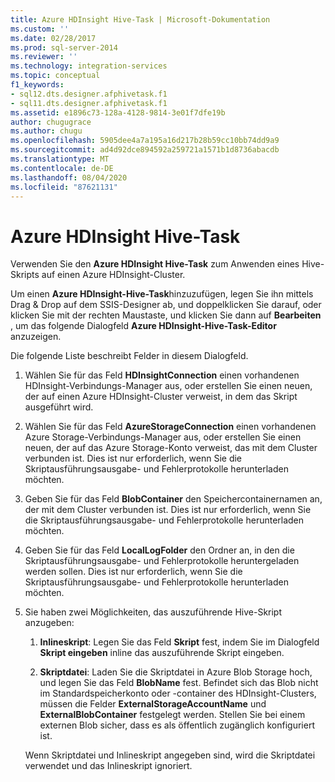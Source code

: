 ```yaml
---
title: Azure HDInsight Hive-Task | Microsoft-Dokumentation
ms.custom: ''
ms.date: 02/28/2017
ms.prod: sql-server-2014
ms.reviewer: ''
ms.technology: integration-services
ms.topic: conceptual
f1_keywords:
- sql12.dts.designer.afphivetask.f1
- sql11.dts.designer.afphivetask.f1
ms.assetid: e1896c73-128a-4128-9814-3e01f7dfe19b
author: chugugrace
ms.author: chugu
ms.openlocfilehash: 5905dee4a7a195a16d217b28b59cc10bb74dd9a9
ms.sourcegitcommit: ad4d92dce894592a259721a1571b1d8736abacdb
ms.translationtype: MT
ms.contentlocale: de-DE
ms.lasthandoff: 08/04/2020
ms.locfileid: "87621131"
---
```

# <a name="azure-hdinsight-hive-task"></a>Azure HDInsight Hive-Task
Verwenden Sie den **Azure HDInsight Hive-Task** zum Anwenden eines Hive-Skripts auf einen Azure HDInsight-Cluster.
     
Um einen **Azure HDInsight-Hive-Task**hinzuzufügen, legen Sie ihn mittels Drag &amp; Drop auf dem SSIS-Designer ab, und doppelklicken Sie darauf, oder klicken Sie mit der rechten Maustaste, und klicken Sie dann auf **Bearbeiten** , um das folgende Dialogfeld **Azure HDInsight-Hive-Task-Editor** anzuzeigen.  
  
 Die folgende Liste beschreibt Felder in diesem Dialogfeld.  
  
1.  Wählen Sie für das Feld **HDInsightConnection** einen vorhandenen HDInsight-Verbindungs-Manager aus, oder erstellen Sie einen neuen, der auf einen Azure HDInsight-Cluster verweist, in dem das Skript ausgeführt wird.
  
2.  Wählen Sie für das Feld **AzureStorageConnection** einen vorhandenen Azure Storage-Verbindungs-Manager aus, oder erstellen Sie einen neuen, der auf das Azure Storage-Konto verweist, das mit dem Cluster verbunden ist. Dies ist nur erforderlich, wenn Sie die Skriptausführungsausgabe- und Fehlerprotokolle herunterladen möchten.
 
3.  Geben Sie für das Feld **BlobContainer** den Speichercontainernamen an, der mit dem Cluster verbunden ist. Dies ist nur erforderlich, wenn Sie die Skriptausführungsausgabe- und Fehlerprotokolle herunterladen möchten.
  
4.  Geben Sie für das Feld **LocalLogFolder** den Ordner an, in den die Skriptausführungsausgabe- und Fehlerprotokolle heruntergeladen werden sollen. Dies ist nur erforderlich, wenn Sie die Skriptausführungsausgabe- und Fehlerprotokolle herunterladen möchten.   
  
5.  Sie haben zwei Möglichkeiten, das auszuführende Hive-Skript anzugeben:
  
    1.  **Inlineskript**: Legen Sie das Feld **Skript** fest, indem Sie im Dialogfeld **Skript eingeben** inline das auszuführende Skript eingeben.
  
    2.  **Skriptdatei**: Laden Sie die Skriptdatei in Azure Blob Storage hoch, und legen Sie das Feld **BlobName** fest. Befindet sich das Blob nicht im Standardspeicherkonto oder -container des HDInsight-Clusters, müssen die Felder **ExternalStorageAccountName** und **ExternalBlobContainer** festgelegt werden. Stellen Sie bei einem externen Blob sicher, dass es als öffentlich zugänglich konfiguriert ist.  
  
     Wenn Skriptdatei und Inlineskript angegeben sind, wird die Skriptdatei verwendet und das Inlineskript ignoriert.
